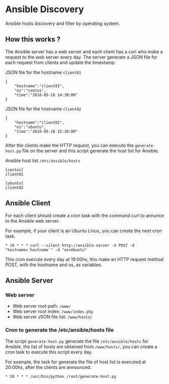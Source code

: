 # Ansible Discovery
Ansible hosts discovery and filter by operating system.

## How this works ?
The Ansible server has a web server and each client has a curl who make a request to the web server every day.
The server generate a JSON file for each request from clients and update the timestamp.

JSON file for the hostname `client01`
```
{
    "hostname":"client01",
    "os":"centos",
    "time":"2016-05-18 14:30:00"
}
```

JSON file for the hostname `client02`
```
{
    "hostname":"client02",
    "os":"ubuntu",
    "time":"2016-05-18 15:30:00"
}
```

After the clients make the HTTP request, you can execute the `generate-host.py` file on the server and this script generate the host list for Ansible.

Ansible host list `/etc/ansible/hosts`
```
[centos]
client01

[ubuntu]
client02
```

## Ansible Client
For each client should create a cron task with the command curl to annunce to the Ansible web server.

For example, if your client is an Ubuntu Linux, you can create the next cron task.

```
* 19 * * * curl --silent http://ansible-server -X POST -d "hostname=`hostname`" -d "os=Ubuntu"
```

This cron execute every day at 19:00hs, this make an HTTP request method POST, with the hostname and os, as variables.

## Ansible Server

### Web server
- Web server root path: `/www/`
- Web server root index: `/www/index.php`
- Web server JSON file list: `/www/hosts/`

### Cron to generate the /etc/ansible/hosts file
The script `generate-host.py` generate the file `/etc/ansible/hosts` for Ansible, the list of hosts are obtained from `/www/hosts/`, you can create a cron task to execute this script every day.

For example, the task for generate the file of host list is executed at 20:00hs, after the clients are announced.

```
* 20 * * * /usr/bin/python /root/generate-host.py
```
